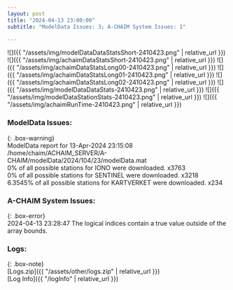 ```yaml
---
layout: post
title: "2024-04-13 23:00:00"
subtitle: "ModelData Issues: 3; A-CHAIM System Issues: 1"

---
```


![]({{ "/assets/img/modelDataDataStatsShort-2410423.png" | relative_url }})
![]({{ "/assets/img/achaimDataStatsShort-2410423.png" | relative_url }})
![]({{ "/assets/img/achaimDataStatsLong00-2410423.png" | relative_url }})
![]({{ "/assets/img/achaimDataStatsLong01-2410423.png" | relative_url }})
![]({{ "/assets/img/achaimDataStatsLong02-2410423.png" | relative_url }})
![]({{ "/assets/img/modelDataDataStats-2410423.png" | relative_url }})
![]({{ "/assets/img/modelDataStationStats-2410423.png" | relative_url }})
![]({{ "/assets/img/achaimRunTime-2410423.png" | relative_url }})


### ModelData Issues:  
  
{: .box-warning}  
 ModelData report for 13-Apr-2024 23:15:08   
 /home/chaim/ACHAIM_SERVER/A-CHAIM/modelData/2024/104/23/modelData.mat   
 0% of all possible stations for IONO were downloaded. x3763   
 0% of all possible stations for SENTINEL were downloaded. x3218   
 6.3545% of all possible stations for KARTVERKET were downloaded. x234   
  
### A-CHAIM System Issues:  
  
{: .box-error}  
2024-04-13 23:28:47 The logical indices contain a true value outside of the array bounds.  

### Logs:  
  
{: .box-note}  
[Logs.zip]({{ "/assets/other/logs.zip" | relative_url }})  
[Log Info]({{ "/logInfo" | relative_url }})  
